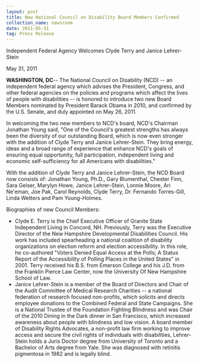 ```yaml
---
layout: post
title: New National Council on Disability Board Members Confirmed
collection_name: newsroom
date: 2011-05-31
tag: Press Release
---
```



Independent Federal Agency Welcomes Clyde Terry and Janice Lehrer-Stein

May 31, 2011

**WASHINGTON, DC**-- The National Council on Disability (NCD) -- an independent federal agency which advises the President, Congress, and other federal agencies on the policies and programs which affect the lives of people with disabilities -- is honored to introduce two new Board Members nominated by President Barack Obama in 2010, and confirmed by the U.S. Senate, and duly appointed on May 26, 2011.  

In welcoming the two new members to NCD's board, NCD's Chairman Jonathan Young said, "One of the Council's greatest strengths has always been the diversity of our outstanding Board, which is now even stronger with the addition of Clyde Terry and Janice Lehrer-Stein. They bring energy, ideas and a broad range of experience that enhance NCD's goals of ensuring equal opportunity, full participation, independent living and economic self-sufficiency for all Americans with disabilities." 

With the addition of Clyde Terry and Janice Lehrer-Stein, the NCD Board now consists of: Jonathan Young, Ph.D., Gary Blumenthal, Chester Finn, Sara Gelser, Marylyn Howe, Janice Lehrer-Stein, Lonnie Moore, Ari Ne'eman, Joe Pak, Carol Reynolds, Clyde Terry, Dr. Fernando Torres-Gill, Linda Wetters and Pam Young-Holmes.

Biographies of new Council Members:

* Clyde E. Terry is the Chief Executive Officer of Granite State Independent Living in Concord, NH. Previously, Terry was the Executive Director of the New Hampshire Developmental Disabilities Council. His work has included spearheading a national coalition of disability organizations on election reform and election accessibility. In this role, he co-authored "Voters Denied Equal Access at the Polls; A Status Report of the Accessibility of Polling Places in the United States" in 2001. Terry received his B.S. from Emerson College and his J.D. from the Franklin Pierce Law Center, now the University Of New Hampshire School of Law.
* Janice Lehrer-Stein is a member of the Board of Directors and Chair of the Audit Committee of Medical Research Charities -- a national federation of research focused non-profits, which solicits and directs employee donations to the Combined Federal and State Campaigns. She is a National Trustee of the Foundation Fighting Blindness and was Chair of the 2010 Dining in the Dark dinner in San Francisco, which increased awareness about people with blindness and low vision. A board member of Disability Rights Advocates, a non-profit law firm working to improve access and secure the civil rights of individuals with disabilities, Lehrer-Stein holds a Juris Doctor degree from University of Toronto and a Bachelor of Arts degree from Yale. She was diagnosed with retinitis pigmentosa in 1982 and is legally blind.